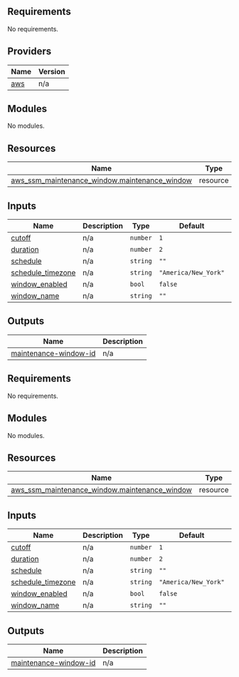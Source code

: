 ## Requirements

No requirements.

## Providers

| Name | Version |
|------|---------|
| <a name="provider_aws"></a> [aws](#provider\_aws) | n/a |

## Modules

No modules.

## Resources

| Name | Type |
|------|------|
| [aws_ssm_maintenance_window.maintenance_window](https://registry.terraform.io/providers/hashicorp/aws/latest/docs/resources/ssm_maintenance_window) | resource |

## Inputs

| Name | Description | Type | Default | Required |
|------|-------------|------|---------|:--------:|
| <a name="input_cutoff"></a> [cutoff](#input\_cutoff) | n/a | `number` | `1` | no |
| <a name="input_duration"></a> [duration](#input\_duration) | n/a | `number` | `2` | no |
| <a name="input_schedule"></a> [schedule](#input\_schedule) | n/a | `string` | `""` | no |
| <a name="input_schedule_timezone"></a> [schedule\_timezone](#input\_schedule\_timezone) | n/a | `string` | `"America/New_York"` | no |
| <a name="input_window_enabled"></a> [window\_enabled](#input\_window\_enabled) | n/a | `bool` | `false` | no |
| <a name="input_window_name"></a> [window\_name](#input\_window\_name) | n/a | `string` | `""` | no |

## Outputs

| Name | Description |
|------|-------------|
| <a name="output_maintenance-window-id"></a> [maintenance-window-id](#output\_maintenance-window-id) | n/a |

<!-- BEGIN_TF_DOCS -->
## Requirements

No requirements.

## Modules

No modules.

## Resources

| Name | Type |
|------|------|
| [aws_ssm_maintenance_window.maintenance_window](https://registry.terraform.io/providers/hashicorp/aws/latest/docs/resources/ssm_maintenance_window) | resource |

## Inputs

| Name | Description | Type | Default | Required |
|------|-------------|------|---------|:--------:|
| <a name="input_cutoff"></a> [cutoff](#input\_cutoff) | n/a | `number` | `1` | no |
| <a name="input_duration"></a> [duration](#input\_duration) | n/a | `number` | `2` | no |
| <a name="input_schedule"></a> [schedule](#input\_schedule) | n/a | `string` | `""` | no |
| <a name="input_schedule_timezone"></a> [schedule\_timezone](#input\_schedule\_timezone) | n/a | `string` | `"America/New_York"` | no |
| <a name="input_window_enabled"></a> [window\_enabled](#input\_window\_enabled) | n/a | `bool` | `false` | no |
| <a name="input_window_name"></a> [window\_name](#input\_window\_name) | n/a | `string` | `""` | no |

## Outputs

| Name | Description |
|------|-------------|
| <a name="output_maintenance-window-id"></a> [maintenance-window-id](#output\_maintenance-window-id) | n/a |
<!-- END_TF_DOCS -->